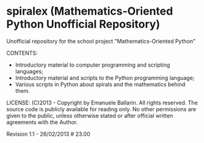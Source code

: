 spiralex (Mathematics-Oriented Python Unofficial Repository)
========
Unofficial repository for the school project "Mathematics-Oriented Python"

CONTENTS:
- Introductory material to computer programming and scripting languages;
- Introductory material and scripts to the Python programming language;
- Various scripts in Python about spirals and the mathematics behind them.

LICENSE:
(C)2013 - Copyright by Emanuele Ballarin. All rights reserved.
The source code is publicly available for reading only. No other permissions are given to the public, unless otherwise stated or after official written agreements with the Author.


Revision 1.1 - 26/02/2013 # 23.00

